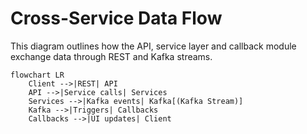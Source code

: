 # Cross-Service Data Flow

This diagram outlines how the API, service layer and callback module exchange
data through REST and Kafka streams.

```mermaid
flowchart LR
    Client -->|REST| API
    API -->|Service calls| Services
    Services -->|Kafka events| Kafka[(Kafka Stream)]
    Kafka -->|Triggers| Callbacks
    Callbacks -->|UI updates| Client
```
